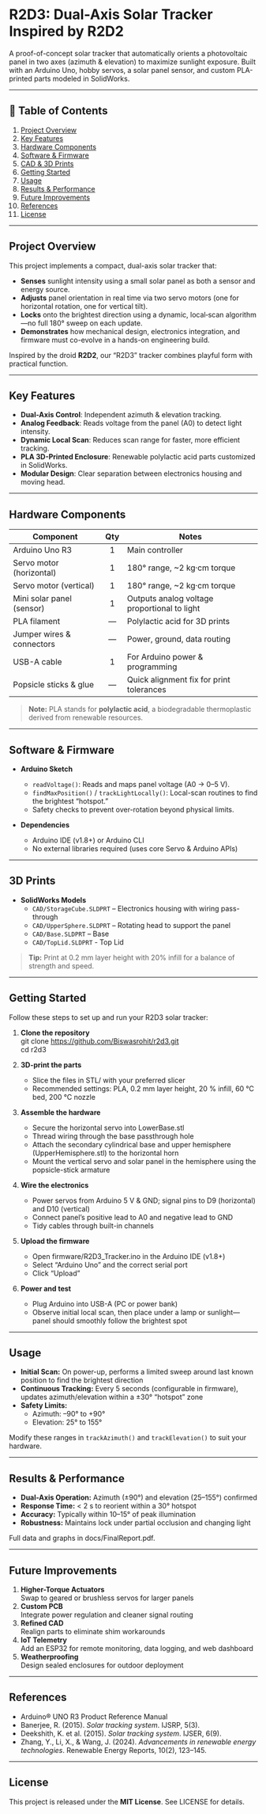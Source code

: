 # R2D3: Dual-Axis Solar Tracker Inspired by R2D2

A proof-of-concept solar tracker that automatically orients a photovoltaic panel in two axes (azimuth & elevation) to maximize sunlight exposure. Built with an Arduino Uno, hobby servos, a solar panel sensor, and custom PLA-printed parts modeled in SolidWorks.

---

## 📖 Table of Contents

1. [Project Overview](#project-overview)  
2. [Key Features](#key-features)  
3. [Hardware Components](#hardware-components)  
4. [Software & Firmware](#software--firmware)  
5. [CAD & 3D Prints](#cad--3d-prints)  
6. [Getting Started](#getting-started)  
7. [Usage](#usage)  
8. [Results & Performance](#results--performance)  
9. [Future Improvements](#future-improvements)  
10. [References](#references)  
11. [License](#license)  

---

## Project Overview

This project implements a compact, dual-axis solar tracker that:

- **Senses** sunlight intensity using a small solar panel as both a sensor and energy source.  
- **Adjusts** panel orientation in real time via two servo motors (one for horizontal rotation, one for vertical tilt).  
- **Locks** onto the brightest direction using a dynamic, local‐scan algorithm—no full 180° sweep on each update.  
- **Demonstrates** how mechanical design, electronics integration, and firmware must co-evolve in a hands-on engineering build.

Inspired by the droid **R2D2**, our “R2D3” tracker combines playful form with practical function.

---

## Key Features

- **Dual-Axis Control**: Independent azimuth & elevation tracking.  
- **Analog Feedback**: Reads voltage from the panel (A0) to detect light intensity.  
- **Dynamic Local Scan**: Reduces scan range for faster, more efficient tracking.  
- **PLA 3D-Printed Enclosure**: Renewable polylactic acid parts customized in SolidWorks.  
- **Modular Design**: Clear separation between electronics housing and moving head.

---

## Hardware Components

| Component                  | Qty  | Notes                                    |
|----------------------------|:----:|------------------------------------------|
| Arduino Uno R3             | 1    | Main controller                          |
| Servo motor (horizontal)   | 1    | 180° range, ~2 kg·cm torque              |
| Servo motor (vertical)     | 1    | 180° range, ~2 kg·cm torque              |
| Mini solar panel (sensor)  | 1    | Outputs analog voltage proportional to light |
| PLA filament               | —    | Polylactic acid for 3D prints            |
| Jumper wires & connectors  | —    | Power, ground, data routing              |
| USB-A cable                | 1    | For Arduino power & programming          |
| Popsicle sticks & glue     | —    | Quick alignment fix for print tolerances |

> **Note:** PLA stands for **polylactic acid**, a biodegradable thermoplastic derived from renewable resources.

---

## Software & Firmware

- **Arduino Sketch**  
  - `readVoltage()`: Reads and maps panel voltage (A0 → 0–5 V).  
  - `findMaxPosition()` / `trackLightLocally()`: Local-scan routines to find the brightest “hotspot.”  
  - Safety checks to prevent over-rotation beyond physical limits.

- **Dependencies**  
  - Arduino IDE (v1.8+) or Arduino CLI  
  - No external libraries required (uses core Servo & Arduino APIs)

---

## 3D Prints

- **SolidWorks Models**  
  - `CAD/StorageCube.SLDPRT` – Electronics housing with wiring pass-through  
  - `CAD/UpperSphere.SLDPRT` – Rotating head to support the panel  
  - `CAD/Base.SLDPRT` – Base
  - `CAD/TopLid.SLDPRT` - Top Lid

> **Tip:** Print at 0.2 mm layer height with 20% infill for a balance of strength and speed.

---

## Getting Started

Follow these steps to set up and run your R2D3 solar tracker:

1. **Clone the repository**  
    git clone https://github.com/Biswasrohit/r2d3.git                 
    cd r2d3

3. **3D-print the parts**  
    - Slice the files in STL/ with your preferred slicer  
    - Recommended settings: PLA, 0.2 mm layer height, 20 % infill, 60 °C bed, 200 °C nozzle

4. **Assemble the hardware**  
    - Secure the horizontal servo into LowerBase.stl  
    - Thread wiring through the base passthrough hole  
    - Attach the secondary cylindrical base and upper hemisphere (UpperHemisphere.stl) to the horizontal horn  
    - Mount the vertical servo and solar panel in the hemisphere using the popsicle-stick armature

5. **Wire the electronics**  
    - Power servos from Arduino 5 V & GND; signal pins to D9 (horizontal) and D10 (vertical)  
    - Connect panel’s positive lead to A0 and negative lead to GND  
    - Tidy cables through built-in channels

6. **Upload the firmware**  
    - Open firmware/R2D3_Tracker.ino in the Arduino IDE (v1.8+)  
    - Select “Arduino Uno” and the correct serial port  
    - Click “Upload”

7. **Power and test**  
    - Plug Arduino into USB-A (PC or power bank)  
    - Observe initial local scan, then place under a lamp or sunlight—panel should smoothly follow the brightest spot

---

## Usage

- **Initial Scan:** On power-up, performs a limited sweep around last known position to find the brightest direction  
- **Continuous Tracking:** Every 5 seconds (configurable in firmware), updates azimuth/elevation within a ±30° “hotspot” zone  
- **Safety Limits:**  
    - Azimuth: –90° to +90°  
    - Elevation: 25° to 155°

Modify these ranges in `trackAzimuth()` and `trackElevation()` to suit your hardware.

---

## Results & Performance

- **Dual-Axis Operation:** Azimuth (±90°) and elevation (25–155°) confirmed  
- **Response Time:** < 2 s to reorient within a 30° hotspot  
- **Accuracy:** Typically within 10–15° of peak illumination  
- **Robustness:** Maintains lock under partial occlusion and changing light

Full data and graphs in docs/FinalReport.pdf.

---

## Future Improvements

1. **Higher-Torque Actuators**  
   Swap to geared or brushless servos for larger panels  
2. **Custom PCB**  
   Integrate power regulation and cleaner signal routing  
3. **Refined CAD**  
   Realign parts to eliminate shim workarounds  
4. **IoT Telemetry**  
   Add an ESP32 for remote monitoring, data logging, and web dashboard  
5. **Weatherproofing**  
   Design sealed enclosures for outdoor deployment

---

## References

- Arduino® UNO R3 Product Reference Manual  
- Banerjee, R. (2015). *Solar tracking system*. IJSRP, 5(3).  
- Deekshith, K. et al. (2015). *Solar tracking system*. IJSER, 6(9).  
- Zhang, Y., Li, X., & Wang, J. (2024). *Advancements in renewable energy technologies*. Renewable Energy Reports, 10(2), 123–145.

---

## License

This project is released under the **MIT License**. See LICENSE for details.
